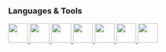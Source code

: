 ### Languages & Tools
<p aligh="left">
  <a href="https://www.acklandtechnology.com" target="_self">
  <img src="https://img.icons8.com/color/48/000000/c-programming.png" width="40" height="40"/>
  </a>
  <a href="https://www.acklandtechnology.com" target="_self">
  <img src="https://img.icons8.com/color/48/000000/c-plus-plus-logo.png" width="40" height="40"/>
  </a>
  <a href="https://www.acklandtechnology.com" target="_self">
  <img src="https://img.icons8.com/pastel-glyph/64/000000/batch-script--v2.png" width="40" height="40"/>
  </a>
  <a href="https://www.acklandtechnology.com" target="_self">
  <img src="https://img.icons8.com/ios-filled/64/000000/smartphone-cpu.png" width="40" height="40"/>
  </a>
  <a href="https://www.acklandtechnology.com" target="_self">
  <img src="https://img.icons8.com/ios/50/000000/circuit.png" width="40" height="40"/>
  </a>
  <a href="https://www.acklandtechnology.com" target="_self">
  <img src="https://img.icons8.com/external-vitaliy-gorbachev-flat-vitaly-gorbachev/58/000000/external-blockchain-cryptocurrency-vitaliy-gorbachev-flat-vitaly-gorbachev.png" width="40" height="40"/>
  </a>
  <a href="https://www.acklandtechnology.com" target="_self">
  <img src="https://img.icons8.com/external-xnimrodx-lineal-gradient-xnimrodx/64/000000/external-3d-file-design-tools-xnimrodx-lineal-gradient-xnimrodx.png" width="40" height="40"/>
  </a>
</p>  


